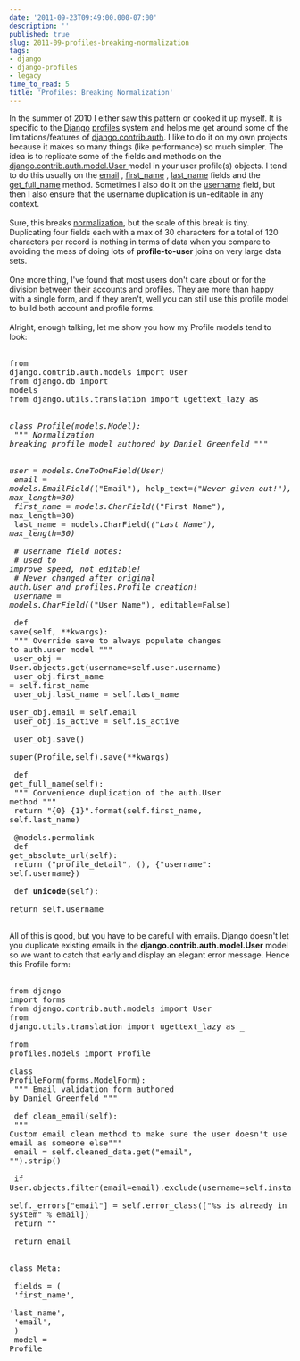 ```yaml
---
date: '2011-09-23T09:49:00.000-07:00'
description: ''
published: true
slug: 2011-09-profiles-breaking-normalization
tags:
- django
- django-profiles
- legacy
time_to_read: 5
title: 'Profiles: Breaking Normalization'
---
```


In the summer of 2010 I either saw this pattern or cooked it up myself. It is specific to the <a href="http://djangoproject.com/">Django</a> <a href="https://docs.djangoproject.com/en/dev/topics/auth/#storing-additional-information-about-users">profiles</a> system and helps me get around some of the limitations/features of <a href="https://docs.djangoproject.com/en/1.3/topics/auth/">django.contrib.auth</a>. I like to do it on my own projects because it makes so many things (like performance) so much simpler. The idea is to replicate some of the fields and methods on the<a href="https://docs.djangoproject.com/en/1.3/topics/auth/#users">     django.contrib.auth.model.User    </a> model in your user profile(s) objects. I tend to do this usually on the     <a href="https://docs.djangoproject.com/en/1.3/topics/auth/#django.contrib.auth.models.User.email">email</a>    ,     <a href="https://docs.djangoproject.com/en/1.3/topics/auth/#django.contrib.auth.models.User.first_name">first_name</a>    ,     <a href="https://docs.djangoproject.com/en/1.3/topics/auth/#django.contrib.auth.models.User.last_name">last_name</a>     fields and the     <a href="https://docs.djangoproject.com/en/1.3/topics/auth/#django.contrib.auth.models.User.get_full_name">get_full_name</a>     method. Sometimes I also do it on the <a href="https://docs.djangoproject.com/en/1.3/topics/auth/#django.contrib.auth.models.User.username">username</a> field, but then I also ensure that the username duplication is un-editable in any context.<br /><br />Sure, this breaks <a href="http://pydanny.blogspot.com/2011/07/normalization-noitazilamron.html">normalization</a>, but the scale of this break is tiny. Duplicating four fields each with a max of 30 characters for a total of 120 characters per record is nothing in terms of data when you compare to avoiding the mess of doing lots of <b>profile-to-user</b> joins on very large data sets.<br /><br />One more thing, I've found that most users don't care about or for the division between their accounts and profiles. They are more than happy with a single form, and if they aren't, well you can still use this profile model to build both account and profile forms.<br /><br />Alright, enough talking, let me show you how my Profile models tend to look:<br /><br /><pre class="prettyprint lang-py">from django.contrib.auth.models import User<br />from django.db import models<br />from django.utils.translation import ugettext_lazy as _<br /><br />class Profile(models.Model):<br />    """ Normalization breaking profile model authored by Daniel Greenfeld """<br />    <br />    user = models.OneToOneField(User)<br />    email = models.EmailField(_("Email"), help_text=_("Never given out!"), max_length=30)<br />    first_name = models.CharField(_("First Name"), max_length=30)<br />    last_name = models.CharField(_("Last Name"), max_length=30)<br /><br />    # username field notes:<br />    #     used to improve speed, not editable! <br />    #     Never changed after original auth.User and profiles.Profile creation!<br />    username = models.CharField(_("User Name"), editable=False) <br /><br />    def save(self, **kwargs):<br />        """ Override save to always populate changes to auth.user model """<br />        user_obj = User.objects.get(username=self.user.username)        <br />        user_obj.first_name = self.first_name<br />        user_obj.last_name = self.last_name<br />        user_obj.email = self.email<br />        user_obj.is_active = self.is_active        <br />        user_obj.save()<br />        super(Profile,self).save(**kwargs)<br /><br />    def get_full_name(self):<br />        """ Convenience duplication of the auth.User method """<br />        return "{0} {1}".format(self.first_name, self.last_name)<br /><br />    @models.permalink<br />    def get_absolute_url(self):<br />        return ("profile_detail", (), {"username": self.username})<br /><br />    def __unicode__(self):<br />        return self.username<br /></pre><br />All of this is good, but you have to be careful with emails. Django doesn't let you duplicate existing emails in the <b>django.contrib.auth.model.User</b> model so we want to catch that early and display an elegant error message. Hence this Profile form:<br /><br /><pre class="prettyprint lang-py">from django import forms<br />from django.contrib.auth.models import User<br />from django.utils.translation import ugettext_lazy as _<br /><br />from profiles.models import Profile<br /><br />class ProfileForm(forms.ModelForm):<br />    """ Email validation form authored by Daniel Greenfeld """<br />        <br />    def clean_email(self):<br />        """ Custom email clean method to make sure the user doesn't use the same email as someone else"""<br />        email = self.cleaned_data.get("email", "").strip()<br /><br />        if User.objects.filter(email=email).exclude(username=self.instance.user.username):<br />            self._errors["email"] = self.error_class(["%s is already in use in the system" % email])<br />            return ""            <br /><br />        return email<br /><br />    class Meta:<br />        <br />        fields = (<br />                    'first_name',<br />                    'last_name',<br />                    'email',<br />                    )<br />        model = Profile<br /></pre>
